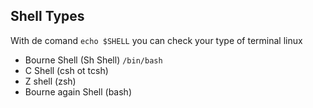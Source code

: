 ## Shell Types
With de comand `echo $SHELL` you can check your type of terminal linux
- Bourne Shell (Sh Shell)
  `/bin/bash`
- C Shell (csh ot tcsh)
- Z shell (zsh)
- Bourne again Shell (bash)